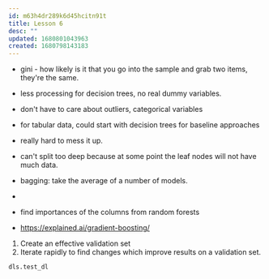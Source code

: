 ```yaml
---
id: m63h4dr289k6d45hcitn91t
title: Lesson 6
desc: ""
updated: 1680801043963
created: 1680798143183
---
```


- gini - how likely is it that you go into the sample and grab two items, they're the same.
- less processing for decision trees, no real dummy variables.
- don't have to care about outliers, categorical variables
- for tabular data, could start with decision trees for baseline approaches
- really hard to mess it up.
- can't split too deep because at some point the leaf nodes will not have much data.
- bagging: take the average of a number of models.
-

- find importances of the columns from random forests
- https://explained.ai/gradient-boosting/

1. Create an effective validation set
2. Iterate rapidly to find changes which improve results on a validation set.

`dls.test_dl`
